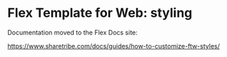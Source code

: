 # Flex Template for Web: styling

Documentation moved to the Flex Docs site:

https://www.sharetribe.com/docs/guides/how-to-customize-ftw-styles/
